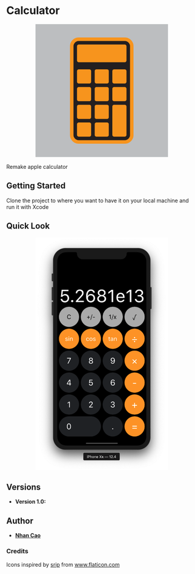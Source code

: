 # Calculator
<p align="center">
<img src="./calculator/calculator.svg" width="350">
</p>

Remake apple calculator

## Getting Started

Clone the project to where you want to have it on your local machine and run it with Xcode


## Quick Look
<p align="center">
<img src="./ss/cal.png" width="350">
</p>

## Versions

* **Version 1.0:** 

## Author

* [**Nhan Cao**](https://www.linkedin.com/in/nhan-cao/)

### Credits

<div> Icons inspired by <a href="https://www.flaticon.com/authors/srip" title="srip">srip</a> from <a href="https://www.flaticon.com/"             title="Flaticon">www.flaticon.com</a> </div>
